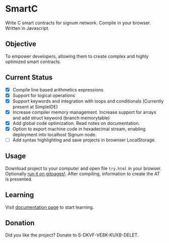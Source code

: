 # SmartC
Write C smart contracts for signum network. Compile in your browser. Written in Javascript.

## Objective
To empower developers, allowing them to create complex and highly optimized smart contracts.

## Current Status
- [x] Compile line based arithmetics expressions 
- [x] Support for logical operations
- [X] Support keywords and integration with loops and conditionals (Currently present at SimpleIDE)
- [X] Increase compiler memory management. Increase support for arrays and add struct keyword (branch memorytable)
- [X] Add global code optimization. Read notes on documentation.
- [X] Option to export machine code in hexadecimal stream, enabling deployment into localhost Signum node.
- [ ] Add syntax highlighting and save projects in brownser LocalStorage.

## Usage
Download project to your computer and open file `try.html` in your browser. Optionally [run it on gitpages!](https://deleterium.github.io/SmartC/try.html). After compiling, information to create the AT is presented.

## Learning
Visit [documentation page](./docs/) to start learning.

## Donation
Did you like the project? Donate to S-DKVF-VE8K-KUXB-DELET.

